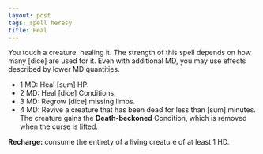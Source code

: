 ```yaml
---
layout: post
tags: spell heresy
title: Heal
---
```

You touch a creature, healing it. The strength of this spell depends on how many [dice] are used for it. Even with additional MD, you may use effects described by lower MD quantities.
*  1 MD: Heal [sum] HP.
*  2 MD: Heal [dice] Conditions.
*  3 MD: Regrow [dice] missing limbs.
*  4 MD: Revive a creature that has been dead for less than [sum] minutes. The creature gains the <b>Death-beckoned</b> Condition, which is removed when the curse is lifted.

<b>Recharge:</b> consume the entirety of a living creature of at least 1 HD.

